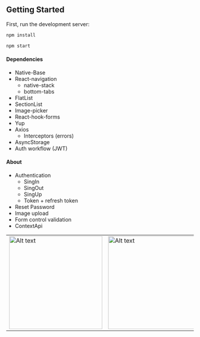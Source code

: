 ## Getting Started

First, run the development server:

```bash
npm install
```

```bash
npm start
```

#### Dependencies

- Native-Base
- React-navigation
  - native-stack
  - bottom-tabs
- FlatList
- SectionList
- Image-picker
- React-hook-forms
- Yup
- Axios
  - Interceptors (errors)
- AsyncStorage
- Auth workflow (JWT)

#### About

- Authentication
  - SingIn
  - SingOut
  - SingUp
  - Token + refresh token
- Reset Password
- Image upload
- Form control validation
- ContextApi




<table>
  <tr>
    <td valign="top"><img
  src=https://user-images.githubusercontent.com/127405649/227566890-361dccc1-f4a6-43f7-8e82-45fb7e309e1c.jpeg
  alt="Alt text"
  title="Optional title"
  style="width: 250px">
    </td>
    <td valign="top"><img
  src=https://user-images.githubusercontent.com/127405649/227566883-5ab492fa-42e4-4bb0-b6fb-5b1ada117f23.jpeg
  alt="Alt text"
  title="Optional title"
  style="width: 250px">
    </td>
    <td valign="top"><img
  src=https://user-images.githubusercontent.com/127405649/227566853-21d8914a-1a56-46ce-bf2c-4a907368642c.jpeg
  alt="Alt text"
  title="Optional title"
  style="width: 250px">
    </td>
    <td valign="top"><img
  src=https://user-images.githubusercontent.com/127405649/227566877-c71de8ef-447c-4cd9-9dcc-941517a527ff.jpeg
  alt="Alt text"
  title="Optional title"
  style="width: 250px">
    </td>
     <td valign="top"><img
  src=https://user-images.githubusercontent.com/127405649/227566873-171c691e-7f0d-4aa7-8ed0-2692f00c1066.jpeg
  alt="Alt text"
  title="Optional title"
  style="width: 250px">
    </td>
    <td valign="top"><img
  src=https://user-images.githubusercontent.com/127405649/227566867-235e1f39-cd93-4358-96de-ce7b230e5dec.jpeg
  alt="Alt text"
  title="Optional title"
  style="width: 250px">
    </td>
    <td valign="top"><img
  src=https://user-images.githubusercontent.com/127405649/227566864-7de01f8d-bb7e-4cf4-bee8-fe71193bfad3.jpeg
  alt="Alt text"
  title="Optional title"
  style="width: 250px">
    </td>
    
    
  </tr>
</table>

